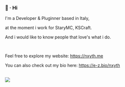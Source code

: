 ### 👋 · Hi

I'm a Developer & Pluginner based in Italy,

at the moment i work for StaryMC, KSCraft.

And i would like to know people that love's what i do.

‎ ‎ 

Feel free to explore my website: https://nxyth.me

You can also check out my bio here: https://e-z.bio/nxyth

<br>
<div align="left">
<a href="https://discord.com/users/1107780766907240568"><img src="https://lanyard-profile-readme.vercel.app/api/1107780766907240568?borderRadius=25px&bg=#282a36&showDisplayName=true&animated=true" /></a>
</div>
‎
